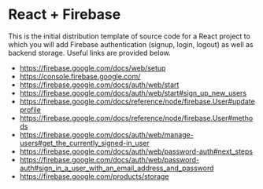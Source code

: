 # React + Firebase

This is the initial distribution template of source code for a React project to
which you will add Firebase authentication (signup, login, logout) as well as
backend storage.  Useful links are provided below.

- https://firebase.google.com/docs/web/setup
- https://console.firebase.google.com/
- https://firebase.google.com/docs/auth/web/start
- https://firebase.google.com/docs/auth/web/start#sign_up_new_users
- https://firebase.google.com/docs/reference/node/firebase.User#updateprofile
- https://firebase.google.com/docs/reference/node/firebase.User#methods
- https://firebase.google.com/docs/auth/web/manage-users#get_the_currently_signed-in_user
- https://firebase.google.com/docs/auth/web/password-auth#next_steps
- https://firebase.google.com/docs/auth/web/password-auth#sign_in_a_user_with_an_email_address_and_password
- https://firebase.google.com/products/storage

